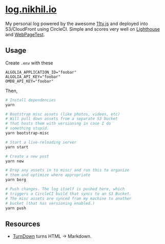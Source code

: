 # [log.nikhil.io](https://log.nikhil.io/)

My personal log powered by the awesome [11ty.js](https://www.11ty.dev/) and deployed into S3/CloudFront using CircleCI. Simple and scores very well on [Lighthouse](https://developers.google.com/web/tools/lighthouse) and [WebPageTest](https://www.webpagetest.org/).

## Usage

Create `.env` with these

```
ALGOLIA_APPLICATION_ID="foobar"
ALGOLIA_API_KEY="foobar"
OMDB_API_KEY="foobar"
```

Then, 

```bash
# Install dependencies
yarn

# Bootstrap misc assets (like photos, videos, etc)
# Will pull down assets from a separate S3 bucket
# that hosts them with versioning in case I do
# something stupid.
yarn bootstrap-misc

# Start a live-reloading server
yarn start

# Create a new post
yarn new

# Drop any assets in to misc/ and run this to organize
# them and optimize where appropriate 
yarn borg

# Push changes. The log itself is pushed here, which
# triggers a CircleCI build that syncs to an S3 Bucket.
# The misc assets are synced from my machine to another
# bucket (that has versioning enabled.)
yarn push
```

## Resources

* [TurnDown](https://domchristie.github.io/turndown) turns HTML &rarr; Markdown.
